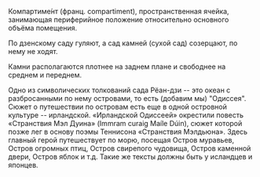 Компартиме́нт (франц. compartiment), пространственная ячейка, занимающая периферийное положение относительно основного объёма помещения. 

По дзенскому саду гуляют, а сад камней (сухой сад) созерцают, по нему не ходят.

Камни располагаются плотнее на заднем плане и свободнее на среднем и переднем.

Одно из символических толкований сада Рёан-дзи -- это океан с разбросанными по нему островами, то есть (добавим мы) "Одиссея". Сюжет о путешествии по островам есть еще в одной островной культуре -- ирландской. «Ирландской Одиссеей» окрестили повесть «Странствия Мэл Дуина» (Immram curaig Maíle Dúin), сюжет которой позже лег в основу поэмы Теннисона «Странствия Мэлдьюна». Здесь главный герой путешествует по морю, посещая Остров муравьев, Остров огромных птиц, Остров свирепого чудовища, Остров каменной двери, Остров яблок и т.д. Такие же тексты должны быть у исландцев и японцев.
